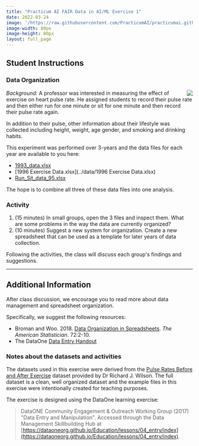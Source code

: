 ```yaml
---
title: "Practicum AI FAIR Data in AI/ML Exercise 1"
date: 2022-03-24
image: '/https://raw.githubusercontent.com/PracticumAI/practicumai.github.io/0bae6dc26b5f7f3f75bcc994f2192d1499f926a8/images/icons/noun_Data_green.svg'
image-width: 80px
image-height: 80px
layout: full_page
---
```


## Student Instructions

### Data Organization

<img src='../images/np_Group_runners_Jacob_Lund_Photography_5QPlV0_free.jpg' align='right' style='padding: 0px 0px 0px 20px'> *Background:* A professor was interested in measuring the effect of exercise on heart pulse rate. He assigned students to record their pulse rate and then either run for one minute or sit for one minute and then record their pulse rate again.

In addition to their pulse, other information about their lifestyle was collected including height, weight, age gender, and smoking and drinking habits.

This experiment was performed over 3-years and the data files for each year are available to you here:
  * [1993_data.xlsx](../data/1993_data.xlsx)
  * [1996 Exercise Data.xlsx](../data/1996 Exercise Data.xlsx)
  * [Run_Sit_data_95.xlsx](../data/Run_Sit_data_95.xlsx)

The hope is to combine all three of these data files into one analysis.

### Activity

1. (15 minutes) In small groups, open the 3 files and inspect them. What are some problems in the way the data are currently organized?
1. (10 minutes) Suggest a new system for organization. Create a new spreadsheet that can be used as a template for later years of data collection.

Following the activities, the class will discuss each group's findings and suggestions.

<hr>

## Additional Information

After class discussion, we encourage you to read more about data management and spreadsheet organization.

Specifically, we suggest the following resources:
* Broman and Woo. 2018. [Data Organization in Spreadsheets](https://www.tandfonline.com/doi/full/10.1080/00031305.2017.1375989). *The American Statistician*. 72:2-10.
* The DataOne [Data Entry Handout](../handouts/L04_DataEntry_Handout.pdf)

### Notes about the datasets and activities

The datasets used in this exercise were derived from the [Pulse Rates Before and After Exercise](http://www.statsci.org/data/oz/ms212.html) dataset provided by Dr Richard J. Wilson. The full dataset is a clean, well organized dataset and the example files in this exercise were intentionally created for teaching purposes.

The exercise is designed using the DataOne learning exercise: 
 > DataONE Community Engagement & Outreach Working Group (2017) "Data Entry and Manipulation". Accessed through the Data Management Skillbuilding Hub at [https://dataoneorg.github.io/Education/lessons/04_entry/index](https://dataoneorg.github.io/Education/lessons/04_entry/index).